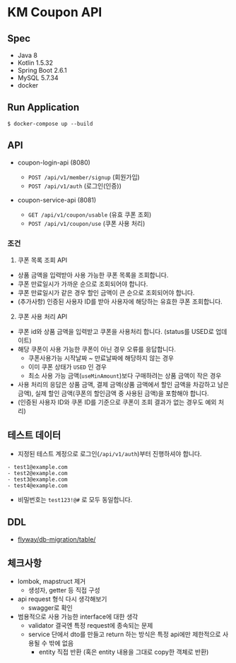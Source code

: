 # KM Coupon API

## Spec
- Java 8
- Kotlin 1.5.32
- Spring Boot 2.6.1
- MySQL 5.7.34
- docker

## Run Application
```shell
$ docker-compose up --build
```

## API
- coupon-login-api (8080)
  - `POST /api/v1/member/signup` (회원가입)
  - `POST /api/v1/auth` (로그인(인증))

- coupon-service-api (8081)
  - `GET /api/v1/coupon/usable` (유효 쿠폰 조회)
  - `POST /api/v1/coupon/use` (쿠폰 사용 처리)

### 조건
1. 쿠폰 목록 조회 API
- 상품 금액을 입력받아 사용 가능한 쿠폰 목록을 조회합니다.
- 쿠폰 만료일시가 가까운 순으로 조회되어야 합니다.
- 쿠폰 만료일시가 같은 경우 할인 금액이 큰 순으로 조회되어야 합니다.
- (추가사항) 인증된 사용자 ID를 받아 사용자에 해당하는 유효한 쿠폰 조회합니다.

2. 쿠폰 사용 처리 API 
- 쿠폰 id와 상품 금액을 입력받고 쿠폰을 사용처리 합니다. (status를 USED로 업데이트)
- 해당 쿠폰이 사용 가능한 쿠폰이 아닌 경우 오류를 응답합니다.
  - 쿠폰사용가능 시작날짜 ~ 만료날짜에 해당하지 않는 경우
  - 이미 쿠폰 상태가 `USED` 인 경우
  - 최소 사용 가능 금액(`useMinAmount`)보다 구매하려는 상품 금액이 작은 경우
- 사용 처리의 응답은 상품 금액, 결제 금액(상품 금액에서 할인 금액을 차감하고 남은 금액), 실제 할인 금액(쿠폰의 할인금액 중 사용된 금액)을 포함해야 합니다.
- (인증된 사용자 ID와 쿠폰 ID를 기준으로 쿠폰이 조회 결과가 없는 경우도 예외 처리)

## 테스트 데이터
- 지정된 테스트 계정으로 로그인(`/api/v1/auth`)부터 진행하셔야 합니다.
```
- test1@example.com
- test2@example.com
- test3@example.com
- test4@example.com
```
- 비밀번호는 `test123!@#` 로 모두 동일합니다.

## DDL
- [flyway/db-migration/table/](https://github.com/beaniejoy/km-coupon/tree/main/flyway/db-migration/table)

## 체크사항
- lombok, mapstruct 제거
  - 생성자, getter 등 직접 구성
- api request 형식 다시 생각해보기
  - swagger로 확인
- 범용적으로 사용 가능한 interface에 대한 생각
  - validator 결국엔 특정 request에 종속되는 문제
  - service 단에서 dto를 만들고 return 하는 방식은 특정 api에만 제한적으로 사용될 수 밖에 없음
    - entity 직접 반환 (혹은 entity 내용을 그대로 copy한 객체로 반환)